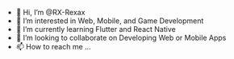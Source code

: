 - 👋 Hi, I’m @RX-Rexax
- 👀 I’m interested in Web, Mobile, and Game Development
- 🌱 I’m currently learning Flutter and React Native
- 💞️ I’m looking to collaborate on Developing Web or Mobile Apps
- 📫 How to reach me ...

<!---
RX-Rexax/RX-Rexax is a ✨ special ✨ repository because its `README.md` (this file) appears on your GitHub profile.
You can click the Preview link to take a look at your changes.
--->
